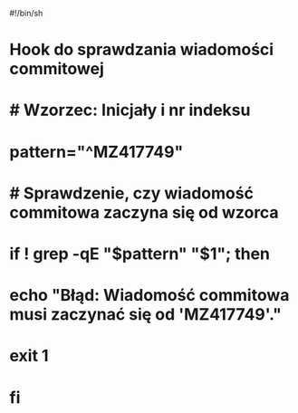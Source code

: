 #!/bin/sh
# Hook do sprawdzania wiadomości commitowej
#
# # Wzorzec: Inicjały i nr indeksu
# pattern="^MZ417749"
#
# # Sprawdzenie, czy wiadomość commitowa zaczyna się od wzorca
# if ! grep -qE "$pattern" "$1"; then
#   echo "Błąd: Wiadomość commitowa musi zaczynać się od 'MZ417749'."
#     exit 1
#     fi
#
